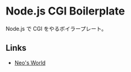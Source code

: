 # Node.js CGI Boilerplate

Node.js で CGI をやるボイラープレート。


## Links

- [Neo's World](https://neos21.net/)
